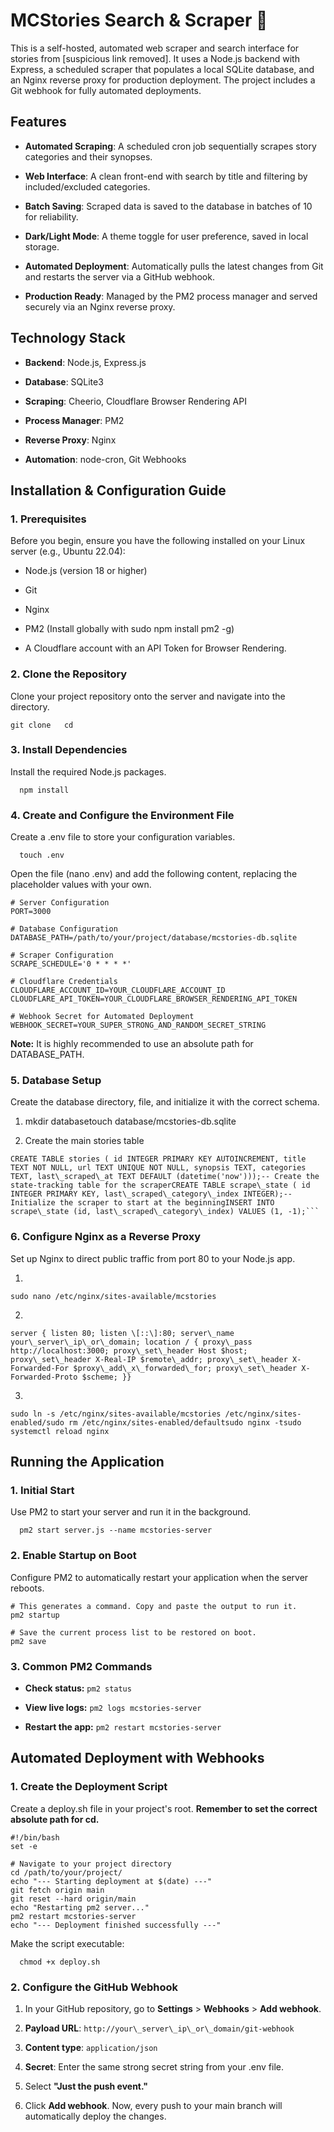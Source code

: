 MCStories Search & Scraper 🚀
=============================

This is a self-hosted, automated web scraper and search interface for stories from \[suspicious link removed\]. It uses a Node.js backend with Express, a scheduled scraper that populates a local SQLite database, and an Nginx reverse proxy for production deployment. The project includes a Git webhook for fully automated deployments.

Features
--------

*   **Automated Scraping**: A scheduled cron job sequentially scrapes story categories and their synopses.
    
*   **Web Interface**: A clean front-end with search by title and filtering by included/excluded categories.
    
*   **Batch Saving**: Scraped data is saved to the database in batches of 10 for reliability.
    
*   **Dark/Light Mode**: A theme toggle for user preference, saved in local storage.
    
*   **Automated Deployment**: Automatically pulls the latest changes from Git and restarts the server via a GitHub webhook.
    
*   **Production Ready**: Managed by the PM2 process manager and served securely via an Nginx reverse proxy.
    

Technology Stack
----------------

*   **Backend**: Node.js, Express.js
    
*   **Database**: SQLite3
    
*   **Scraping**: Cheerio, Cloudflare Browser Rendering API
    
*   **Process Manager**: PM2
    
*   **Reverse Proxy**: Nginx
    
*   **Automation**: node-cron, Git Webhooks
    

Installation & Configuration Guide
----------------------------------

### 1\. Prerequisites

Before you begin, ensure you have the following installed on your Linux server (e.g., Ubuntu 22.04):

*   Node.js (version 18 or higher)
    
*   Git
    
*   Nginx
    
*   PM2 (Install globally with sudo npm install pm2 -g)
    
*   A Cloudflare account with an API Token for Browser Rendering.
    

### 2\. Clone the Repository

Clone your project repository onto the server and navigate into the directory.

`git clone   cd` 

### 3\. Install Dependencies

Install the required Node.js packages.

`   npm install   `

### 4\. Create and Configure the Environment File

Create a .env file to store your configuration variables.

`   touch .env   `

Open the file (nano .env) and add the following content, replacing the placeholder values with your own.

```
# Server Configuration
PORT=3000

# Database Configuration
DATABASE_PATH=/path/to/your/project/database/mcstories-db.sqlite

# Scraper Configuration
SCRAPE_SCHEDULE='0 * * * *'

# Cloudflare Credentials
CLOUDFLARE_ACCOUNT_ID=YOUR_CLOUDFLARE_ACCOUNT_ID
CLOUDFLARE_API_TOKEN=YOUR_CLOUDFLARE_BROWSER_RENDERING_API_TOKEN

# Webhook Secret for Automated Deployment
WEBHOOK_SECRET=YOUR_SUPER_STRONG_AND_RANDOM_SECRET_STRING
```

**Note:** It is highly recommended to use an absolute path for DATABASE\_PATH.

### 5\. Database Setup

Create the database directory, file, and initialize it with the correct schema.

1.  mkdir databasetouch database/mcstories-db.sqlite
    
2.  Create the main stories table
```
CREATE TABLE stories ( id INTEGER PRIMARY KEY AUTOINCREMENT, title TEXT NOT NULL, url TEXT UNIQUE NOT NULL, synopsis TEXT, categories TEXT, last\_scraped\_at TEXT DEFAULT (datetime('now')));-- Create the state-tracking table for the scraperCREATE TABLE scrape\_state ( id INTEGER PRIMARY KEY, last\_scraped\_category\_index INTEGER);-- Initialize the scraper to start at the beginningINSERT INTO scrape\_state (id, last\_scraped\_category\_index) VALUES (1, -1);```
```
    

### 6\. Configure Nginx as a Reverse Proxy

Set up Nginx to direct public traffic from port 80 to your Node.js app.

1.
```
sudo nano /etc/nginx/sites-available/mcstories
```
    
2.
```
server { listen 80; listen \[::\]:80; server\_name your\_server\_ip\_or\_domain; location / { proxy\_pass http://localhost:3000; proxy\_set\_header Host $host; proxy\_set\_header X-Real-IP $remote\_addr; proxy\_set\_header X-Forwarded-For $proxy\_add\_x\_forwarded\_for; proxy\_set\_header X-Forwarded-Proto $scheme; }}
```
    
3.
```
sudo ln -s /etc/nginx/sites-available/mcstories /etc/nginx/sites-enabled/sudo rm /etc/nginx/sites-enabled/defaultsudo nginx -tsudo systemctl reload nginx
``` 

Running the Application
-----------------------

### 1\. Initial Start

Use PM2 to start your server and run it in the background.

`   pm2 start server.js --name mcstories-server   `

### 2\. Enable Startup on Boot

Configure PM2 to automatically restart your application when the server reboots.

```
# This generates a command. Copy and paste the output to run it.
pm2 startup

# Save the current process list to be restored on boot.
pm2 save
```

### 3\. Common PM2 Commands

*   **Check status:**
    ` pm2 status `
    
*   **View live logs:**
    ` pm2 logs mcstories-server `
  
*   **Restart the app:**
    ` pm2 restart mcstories-server `

Automated Deployment with Webhooks
----------------------------------

### 1\. Create the Deployment Script

Create a deploy.sh file in your project's root. 
**Remember to set the correct absolute path for cd.**

```
#!/bin/bash
set -e

# Navigate to your project directory
cd /path/to/your/project/
echo "--- Starting deployment at $(date) ---"
git fetch origin main
git reset --hard origin/main
echo "Restarting pm2 server..."
pm2 restart mcstories-server
echo "--- Deployment finished successfully ---"
```

Make the script executable:

`   chmod +x deploy.sh   `

### 2\. Configure the GitHub Webhook

1.  In your GitHub repository, go to **Settings** > **Webhooks** > **Add webhook**.
    
2.  **Payload URL**: ` http://your\_server\_ip\_or\_domain/git-webhook `
    
3.  **Content type**: ` application/json `
    
4.  **Secret**: Enter the same strong secret string from your .env file.
    
5.  Select **"Just the push event."**
    
6.  Click **Add webhook**. Now, every push to your main branch will automatically deploy the changes.
